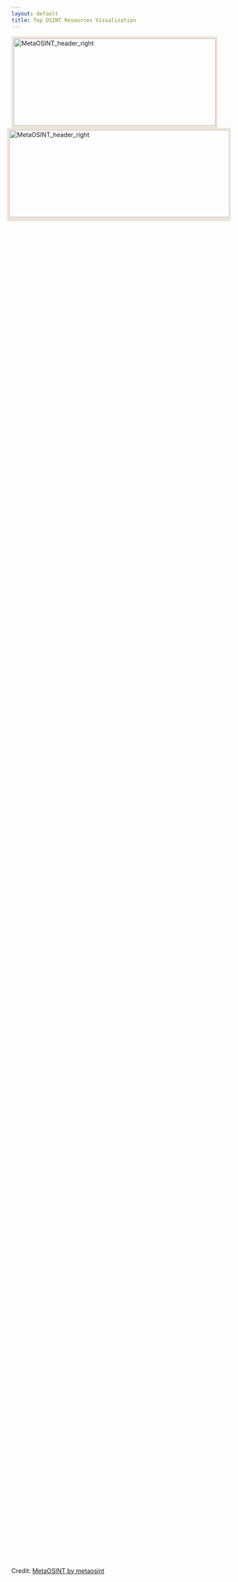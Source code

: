 ```yaml
---
layout: default
title: Top OSINT Resources Visualization
---
```


<img src="https://raw.githubusercontent.com/MetaOSINT/MetaOSINT.github.io/main/header_left.PNG" alt="MetaOSINT_header_right" width="464" height="200" style="border:5px solid #ece4d8;box-shadow: 0px 4px 0px #ece4d8" align="left">

<img src="https://raw.githubusercontent.com/MetaOSINT/MetaOSINT.github.io/main/header_right.PNG" alt="MetaOSINT_header_right" width="556" height="200" style="border:5px solid #ece4d8;box-shadow: 0px 4px 0px #ece4d8" align="right">

  <body>

    <h1>Mo' OSINT, mo' problems?</h1>
  
    <p style="color:#8b786f;font-size:21px;text-align:center;font-family: 'Roboto', sans-serif">MetaOSINT ("MO") is here to help.</p>  

    <p style="color:#8b786f;font-size:16px;font-family: 'Roboto', sans-serif">
    <br>
    <br>
    <br>
    <br>MO visualizes top OSINT sources - based on tens of thousands of citations on dozens of OSINT tool & resource lists - saving valuable time during OSINT investigations.</p>
 
    <p style="color:#8b786f;font-size:16px;font-family: 'Roboto', sans-serif">MO analyzed a staggering <strong>17,000 source links</strong> appearing on nearly 30 lists of OSINT tools & resources. MO visualizes the overlap among these source lists, highlighting the "top" resources based on total number of shared citations. In total, more than <strong>11,000 unique OSINT resources were identified</strong> on the 28 evaluated lists alone. MO ultimately considers the top among these resources - the <strong>4,817 resources</strong> cited multiple times across these lists.</p>  

    <p style="color:#8b786f;font-size:16px;font-family: 'Roboto', sans-serif">We expect MO will have two primary uses: </p>  

    <p style="color:#8b786f;font-size:16px;font-family: 'Roboto', sans-serif">(Bonus!) #3: </p>  

    <p style="color:#8b786f;font-size:16px;font-family: 'Roboto', sans-serif">MO was conceived by a former OSINT analyst, but entered existence simply as a coding project. If you benefited from this tool, please consider a small donation to MO's favorite charity! </p>  


    <script type="module">
    import {Runtime, Inspector} from "https://cdn.jsdelivr.net/npm/@observablehq/runtime@4/dist/runtime.js";
    import define from "https://api.observablehq.com/@metaosint/metaosint.js?v=3";
    new Runtime().module(define, name => {
      if (name === "chart") return new Inspector(document.querySelector("#observablehq-chart-ed16bb5c"));
    });
    </script>

  </body>

<div id="observablehq-chart-ed16bb5c"></div>
<p>Credit: <a href="https://observablehq.com/@metaosint/metaosint">MetaOSINT by metaosint</a></p>
